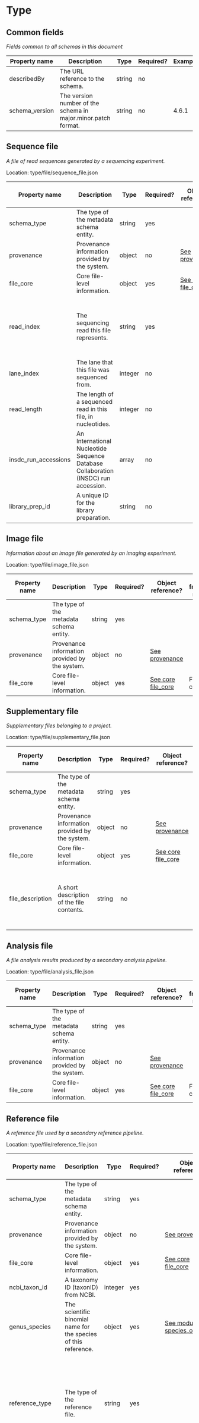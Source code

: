 # Type
## Common fields
_Fields common to all schemas in this document_

Property name | Description | Type | Required? | Example 
--- | --- | --- | --- | ---
 describedBy | The URL reference to the schema. | string | no |  |  |  | 
schema_version | The version number of the schema in major.minor.patch format. | string | no | 4.6.1

## Sequence file
_A file of read sequences generated by a sequencing experiment._

Location: type/file/sequence_file.json

Property name | Description | Type | Required? | Object reference? | User friendly name | Allowed values | Example 
--- | --- | --- | --- | --- | --- | --- | --- 
schema_type | The type of the metadata schema entity. | string | yes |  |  | file | 
provenance | Provenance information provided by the system. | object | no | [See   provenance](.md/#provenance) |  |  | 
file_core | Core file-level information. | object | yes | [See core  file_core](core.md/#file_core) | File core |  | 
read_index | The sequencing read this file represents. | string | yes |  | Read index | read1, read2, index1, index2, single-end, non-indexed | Should be one of: read1, read2, index1, index2
lane_index | The lane that this file was sequenced from. | integer | no |  | Lane index |  | 1
read_length | The length of a sequenced read in this file, in nucleotides. | integer | no |  | Read length |  | 51
insdc_run_accessions | An International Nucleotide Sequence Database Collaboration (INSDC) run accession. | array | no |  | INSDC run accession |  | SRR0000000
library_prep_id | A unique ID for the library preparation. | string | no |  | Library preparation ID |  | tech_rep_group_001

## Image file
_Information about an image file generated by an imaging experiment._

Location: type/file/image_file.json

Property name | Description | Type | Required? | Object reference? | User friendly name | Allowed values | Example 
--- | --- | --- | --- | --- | --- | --- | --- 
schema_type | The type of the metadata schema entity. | string | yes |  |  | file | 
provenance | Provenance information provided by the system. | object | no | [See   provenance](.md/#provenance) |  |  | 
file_core | Core file-level information. | object | yes | [See core  file_core](core.md/#file_core) | File core |  | 

## Supplementary file
_Supplementary files belonging to a project._

Location: type/file/supplementary_file.json

Property name | Description | Type | Required? | Object reference? | User friendly name | Allowed values | Example 
--- | --- | --- | --- | --- | --- | --- | --- 
schema_type | The type of the metadata schema entity. | string | yes |  |  | file | 
provenance | Provenance information provided by the system. | object | no | [See   provenance](.md/#provenance) |  |  | 
file_core | Core file-level information. | object | yes | [See core  file_core](core.md/#file_core) | File core |  | 
file_description | A short description of the file contents. | string | no |  | File description |  | Protocol for FACS enrichment; Image of spleen sample collection location

## Analysis file
_A file analysis results produced by a secondary analysis pipeline._

Location: type/file/analysis_file.json

Property name | Description | Type | Required? | Object reference? | User friendly name | Allowed values | Example 
--- | --- | --- | --- | --- | --- | --- | --- 
schema_type | The type of the metadata schema entity. | string | yes |  |  | file | 
provenance | Provenance information provided by the system. | object | no | [See   provenance](.md/#provenance) |  |  | 
file_core | Core file-level information. | object | yes | [See core  file_core](core.md/#file_core) | File core |  | 

## Reference file
_A reference file used by a secondary reference pipeline._

Location: type/file/reference_file.json

Property name | Description | Type | Required? | Object reference? | User friendly name | Allowed values | Example 
--- | --- | --- | --- | --- | --- | --- | --- 
schema_type | The type of the metadata schema entity. | string | yes |  |  | file | 
provenance | Provenance information provided by the system. | object | no | [See   provenance](.md/#provenance) |  |  | 
file_core | Core file-level information. | object | yes | [See core  file_core](core.md/#file_core) | File core |  | 
ncbi_taxon_id | A taxonomy ID (taxonID) from NCBI. | integer | yes |  | NCBI taxon ID |  | 9606; 10090
genus_species | The scientific binomial name for the species of this reference. | object | yes | [See module  species_ontology](module.md/#species_ontology) | Genus species |  | 
reference_type | The type of the reference file. | string | yes |  | Reference type | genome sequence, transcriptome sequence, annotation reference, transcriptome index, genome sequence index | Should be one of: genome sequence, transcriptome sequence, annotation reference, transcriptome index, or genome sequence index.
assembly_type | The assembly type of the genome reference file. | string | yes |  | Genome assembly type | primary assembly, complete assembly, patch assembly | Should be one of: primary assembly, complete assembly, or patch assembly.
reference_version | The genome version of the reference file. | string | yes |  | Reference version |  | GencodeV27; Ensembl 87

## Protocol
_Information about the protocol._

Location: type/protocol/protocol.json

Property name | Description | Type | Required? | Object reference? | User friendly name | Allowed values | Example 
--- | --- | --- | --- | --- | --- | --- | --- 
schema_type | The type of the metadata schema entity. | string | yes |  |  | protocol | 
provenance | Provenance information provided by the system. | object | no | [See   provenance](.md/#provenance) |  |  | 
protocol_core | Core protocol-level information. | object | yes | [See core  protocol_core](core.md/#protocol_core) | Protocol core |  | 
type | The type of protocol. | object | no | [See module  process_type_ontology](module.md/#process_type_ontology) | Protocol type |  | sample enrichment

## Sequencing protocol
_Information about the sequencing protocol._

Location: type/protocol/sequencing/sequencing_protocol.json

Property name | Description | Type | Required? | Object reference? | User friendly name | Allowed values | Example 
--- | --- | --- | --- | --- | --- | --- | --- 
schema_type | The type of the metadata schema entity. | string | yes |  |  | protocol | 
provenance | Provenance information provided by the system. | object | no | [See   provenance](.md/#provenance) |  |  | 
protocol_core | Core protocol-level information. | object | yes | [See core  protocol_core](core.md/#protocol_core) | Protocol core |  | 
instrument_manufacturer_model | The manufacturer and model of the sequencer. | object | yes | [See module  instrument_ontology](module.md/#instrument_ontology) | Instrument manufacturer and model |  | 
local_machine_name | Local name for the particular machine used for sequencing. | string | no |  | Local machine name |  | Machine1; HSMA-20
paired_end | Whether the sequenced molecule was sequenced from both ends. | boolean | yes |  | Paired end |  | Should be one of: yes, or no.
method | The general method for sequencing. | object | yes | [See module  sequencing_ontology](module.md/#sequencing_ontology) | Sequencing method |  | 
10x | Fields specific for 10x experiments. | object | no | [See module  10x](module.md/#10x) | 10x-specific |  | 

## Library preparation protocol
_Information about how a sequencing library was prepared._

Location: type/protocol/sequencing/library_preparation_protocol.json

Property name | Description | Type | Required? | Object reference? | User friendly name | Allowed values | Example 
--- | --- | --- | --- | --- | --- | --- | --- 
schema_type | The type of the metadata schema entity. | string | yes |  |  | protocol | 
provenance | Provenance information provided by the system. | object | no | [See   provenance](.md/#provenance) |  |  | 
protocol_core | Core protocol-level information. | object | yes | [See core  protocol_core](core.md/#protocol_core) | Protocol core |  | 
cell_barcode | Information about cell identifier barcodes. | object | no | [See module  barcode](module.md/#barcode) | Cell barcode |  | 
input_nucleic_acid_molecule | Starting nucleic acid molecule isolated for sequencing. | object | yes | [See module  biological_macromolecule_ontology](module.md/#biological_macromolecule_ontology) | Input nucleic acid molecule |  | 
nucleic_acid_source | Source cells or organelles from which nucleic acid molecules were collected. | string | yes |  | Nucleic acid source | bulk cell, single cell, single nucleus, bulk nuclei, mitochondria | Should be one of: single cell, bulk cell, single nucleus, bulk nuclei, or mitochondria.
library_construction_method | The general method for sequencing library construction. | object | yes | [See module  library_construction_ontology](module.md/#library_construction_ontology) | Library construction method |  | 
library_construction_kit | Name of kit used to construct the sequencing library. | object | no | [See module  purchased_reagents](module.md/#purchased_reagents) | Library construction kit |  | 
nucleic_acid_conversion_kit | Name of kit used to convert RNA to DNA for sequencing. | object | no | [See module  purchased_reagents](module.md/#purchased_reagents) | Nucleic acid conversion kit |  | 
end_bias | The type of tag or end bias the library has. | string | yes |  | End bias | 3 prime tag, 3 prime end bias, 5 prime tag, 5 prime end bias, full length | Should be one of: 3 prime tag, 3 prime end bias, 5 prime tag, 5 prime end bias, or full length.
primer | Primer used for cDNA synthesis from RNA. | string | no |  | Primer | poly-dT, random | Should be one of: poly-dT, or random.
strand | Library strandedness. | string | yes |  | Strand | first, second, unstranded, not provided | Should be one of: first, second, unstranded, or not provided.
spike_in_kit | Information about a spike-in kit. | object | no | [See module  purchased_reagents](module.md/#purchased_reagents) | Spike-in kit |  | 
spike_in_dilution | Dilution of spike-in. | integer | no |  | Spike-in dilution |  | 100
umi_barcode | Information about unique molecular identifier (UMI) barcodes. | object | no | [See module  barcode](module.md/#barcode) | UMI barcode |  | 
library_preamplification_method | The method used to amplify RNA prior to adaptor ligation. | object | no | [See module  library_amplification_ontology](module.md/#library_amplification_ontology) | Library pre-amplification method |  | 
cdna_library_amplification_method | The method used to amplify cDNA library prior to sequencing. | object | no | [See module  library_amplification_ontology](module.md/#library_amplification_ontology) | cDNA library amplification method |  | 
nominal_length | Average (insert) size of the fragments being sequenced. | integer | no |  | Nominal length |  | 250
nominal_sdev | Standard deviation of the (insert) size of the fragments being sequenced. | integer | no |  | Nominal standard deviation |  | 30

## Analysis protocol
_Information about the analysis protocol._

Location: type/protocol/analysis/analysis_protocol.json

Property name | Description | Type | Required? | Object reference? | User friendly name | Allowed values | Example 
--- | --- | --- | --- | --- | --- | --- | --- 
schema_type | The type of the metadata schema entity. | string | yes |  |  | protocol | 
provenance | Provenance information provided by the system. | object | no | [See   provenance](.md/#provenance) |  |  | 
protocol_core | Core protocol-level information. | object | yes | [See core  protocol_core](core.md/#protocol_core) | Protocol core |  | 
type | The type of protocol. | object | yes | [See module  process_type_ontology](module.md/#process_type_ontology) | Protocol type |  | 
computational_method | A URI to a versioned workflow and versioned execution environment in a GA4GH-compliant repository. | string | yes |  | Computational method |  | SmartSeq2SingleCell; 10x

## Aggregate generation protocol
_Information about how cultured cells are developed into cell aggregates._

Location: type/protocol/biomaterial_collection/aggregate_generation_protocol.json

Property name | Description | Type | Required? | Object reference? | User friendly name | Allowed values | Example 
--- | --- | --- | --- | --- | --- | --- | --- 
schema_type | The type of the metadata schema entity. | string | yes |  |  | protocol | 
provenance | Provenance information provided by the system. | object | no | [See   provenance](.md/#provenance) |  |  | 
protocol_core | Core protocol-level information. | object | yes | [See core  protocol_core](core.md/#protocol_core) | Protocol core |  | 
formation_method | Method used to form cell aggregates. | string | yes |  | Aggregate formation method |  | rocking; suspension cultures; hanging drops; spinner flasks
cell_uniformity | Description of the cell aggregates uniformity after formation. | string | no |  | Aggregate cell uniformity |  | Mostly homogenous embryoid bodies of variable cell numbers; Low-homogeneity in morphology and size

## Enrichment protocol
_Information about how a biomaterial is enriched for a feature or characteristic of interest._

Location: type/protocol/biomaterial_collection/enrichment_protocol.json

Property name | Description | Type | Required? | Object reference? | User friendly name | Allowed values | Example 
--- | --- | --- | --- | --- | --- | --- | --- 
schema_type | The type of the metadata schema entity. | string | yes |  |  | protocol | 
provenance | Provenance information provided by the system. | object | no | [See   provenance](.md/#provenance) |  |  | 
protocol_core | Core protocol-level information. | object | yes | [See core  protocol_core](core.md/#protocol_core) | Protocol core |  | 
method | The method by which enrichment was achieved. | object | yes | [See module  process_type_ontology](module.md/#process_type_ontology) | Enrichment method |  | 
markers | A list of markers used to enrich for or against certain cells. | string | no |  | Markers |  | CD4+ CD8-; HLA-G+
minimum_size | Minimum cell or organelle size passing selection, in microns. | number | no |  | Minimum size selected |  | 70
maximum_size | Maximum cell or organelle size passing selection, in microns. | number | no |  | Maximum size selected |  | 90

## Dissociation protocol
_Information about the dissociation protocol used to separate individual cells or nuclei._

Location: type/protocol/biomaterial_collection/dissociation_protocol.json

Property name | Description | Type | Required? | Object reference? | User friendly name | Allowed values | Example 
--- | --- | --- | --- | --- | --- | --- | --- 
schema_type | The type of the metadata schema entity. | string | yes |  |  | protocol | 
provenance | Provenance information provided by the system. | object | no | [See   provenance](.md/#provenance) |  |  | 
protocol_core | Core protocol-level information. | object | yes | [See core  protocol_core](core.md/#protocol_core) | Protocol core |  | 
method | How cells or organelles were dissociated. | object | yes | [See module  process_type_ontology](module.md/#process_type_ontology) | Dissociation method |  | 
reagents | A list of purchased reagents used in this protocol. | array | no | [See module  purchased_reagents](module.md/#purchased_reagents) | Protocol reagents |  | 

## iPSC induction protocol
_Information about how a biomaterial is treated to become an induced pluripotent stem cell._

Location: type/protocol/biomaterial_collection/ipsc_induction_protocol.json

Property name | Description | Type | Required? | Object reference? | User friendly name | Allowed values | Example 
--- | --- | --- | --- | --- | --- | --- | --- 
schema_type | The type of the metadata schema entity. | string | yes |  |  | protocol | 
provenance | Provenance information provided by the system. | object | no | [See   provenance](.md/#provenance) |  |  | 
protocol_core | Core protocol-level information. | object | yes | [See core  protocol_core](core.md/#protocol_core) | Protocol core |  | 
method | Induction method applied to primary cell culture to induce pluripotent stem cell generation. | string | yes |  | Induction method | lentivirus, sendai virus, Gun particle, piggyBac transposon, miRNA viral, adenovirus, cre-loxP, plasmid, retroviral | Should be one of: lentivirus, sendai virus, Gun particle, piggyBac transposon, miRNA viral, adenovirus, cre-loxP, plasmid, or retroviral.
reprogramming_factors | Reprogramming factors added to primary cell culture to induce pluripotency. | string | no |  | Reprogramming factors |  | POU5F1; SOX2; KLF4; c-MYC
ipsc_induction_kit | Kit used to induce pluripotent stem cell generation. | object | no | [See module  purchased_reagents](module.md/#purchased_reagents) | Induction kit |  | 
pluripotency_test | Description of how pluripotency was tested in induced pluripotent stem cells. | string | no |  | Pluripotency test |  | Teratoma formation; PluriTest; Rt-PCR
percent_pluripotency | Percent of iPSCs that passed the pluripotency test. | number | no |  | Percent pluripotency |  | 97.2
pluripotency_vector_removed | Whether a viral vector was removed after induction. | string | no |  | Pluripotent vector removed | yes, no, unknown | Should be one of: yes, no, or unknown.
reagents | Additional purchased reagents used in this protocol. | array | no | [See module  purchased_reagents](module.md/#purchased_reagents) | Additional reagents |  | 

## Collection protocol
_Information about the biomaterial collection protocol._

Location: type/protocol/biomaterial_collection/collection_protocol.json

Property name | Description | Type | Required? | Object reference? | User friendly name | Allowed values | Example 
--- | --- | --- | --- | --- | --- | --- | --- 
schema_type | The type of the metadata schema entity. | string | yes |  |  | protocol | 
provenance | Provenance information provided by the system. | object | no | [See   provenance](.md/#provenance) |  |  | 
protocol_core | Core protocol-level information. | object | yes | [See core  protocol_core](core.md/#protocol_core) | Protocol core |  | 
method | Method used to collect the biomaterial. | object | yes | [See module  process_type_ontology](module.md/#process_type_ontology) | Collection method |  | 
reagents | A list of purchased reagents used in this protocol. | array | no | [See module  purchased_reagents](module.md/#purchased_reagents) | Protocol reagents |  | 

## Differentiation protocol
_Information about how a cell is differentiated to a desired cell type or organoid._

Location: type/protocol/biomaterial_collection/differentiation_protocol.json

Property name | Description | Type | Required? | Object reference? | User friendly name | Allowed values | Example 
--- | --- | --- | --- | --- | --- | --- | --- 
schema_type | The type of the metadata schema entity. | string | yes |  |  | protocol | 
provenance | Provenance information provided by the system. | object | no | [See   provenance](.md/#provenance) |  |  | 
protocol_core | Core protocol-level information. | object | yes | [See core  protocol_core](core.md/#protocol_core) | Protocol core |  | 
method | Method applied to cell culture to induce a specific differentiation response. | string | yes |  | Differentiation method |  | Embryoid Body; Monolayer; Inductive Co-Culture
media | Culture media used to induce a specific differentiation response. | string | no |  | Differentiation media |  | RPMI 1640 + B27; Neurobasal Media; StemPro-34 Serum-Free Medium
small_molecules | Small molecules added to stem cell medium to induce a specific differentiation response. | string | no |  | Small molecules |  | Retinoic Acid; CHIR99021 (GSK-inhibitor); Activin A; BMP4
target_cell_yield | Percent of target cells obtained after directed differentiation of origin cell. | number | no |  | Percent target cell yield |  | 95
reagents | A list of purchased reagents used in the differentiation protocol. | array | no | [See module  purchased_reagents](module.md/#purchased_reagents) | Differentiation reagents |  | 
target_pathway | Targeted pathway for specific differentiation response. | string | no |  | Target pathway |  | Wnt pathway; Hedgehog signaling pathway
validation_method | Method used to validate origin cell successfully differentiated to target cell. | string | no |  | Differentiation validation method |  | Pancreatic Cell DTZ Detection Assay; qPCR; Flow Cytometry; Immunocytochemistry Staining
validation_result | Result confirming successful differentiation to target cell type. | string | no |  | Validation result |  | CD103 Positive; Nestin Positive; HCN4 Positive; CD11C Negative

## Imaging preparation protocol
_Information about the preparation protocol of the imaged specimen used in an imaging experiment._

Location: type/protocol/imaging/imaging_preparation_protocol.json

Property name | Description | Type | Required? | Object reference? | User friendly name | Allowed values | Example 
--- | --- | --- | --- | --- | --- | --- | --- 
schema_type | The type of the metadata schema entity. | string | yes |  |  | protocol | 
provenance | Provenance information provided by the system. | object | no | [See   provenance](.md/#provenance) |  |  | 
protocol_core | Core protocol-level information. | object | yes | [See core  protocol_core](core.md/#protocol_core) | Protocol core |  | 
fresh_slicing_method | The method by which fresh tissue was sliced. | string | no |  | Fresh slicing method |  | vibrotome
imaged_slice_thickness | Thickness of the imaged slice in micrometres. | number | no |  | Imaged slice thickness |  | 10
final_slicing_method | The method by which the final slice was obtained. | string | no |  | Final slicing method |  | cryosectioning
post_resection_interval | Length of time between surgical resection and fresh slicing of tissue. | number | no |  | Time between resection and fresh slicing |  | 5
post_resection_interval_unit | The unit of time in which the post resection interval is expressed. | object | no | [See module  time_unit_ontology](module.md/#time_unit_ontology) | Post resection interval time unit |  | day
pre_final_slice_preservation_method | Tissue preservation method used prior to final slicing. | object | no | [See module  preservation_storage](module.md/#preservation_storage) | Pre-final slice preservation method |  | freezing
post_final_slicing_interval | Length of time between secondary slicing and hybridization. | number | no |  | Post final slicing interval |  | 7
post_final_slicing_interval_unit | The unit of time in which the post final slicing interval is expressed. | object | no | [See module  time_unit_ontology](module.md/#time_unit_ontology) | Post final slicing interval time unit |  | day
fiducial_marker | Fiducial markers for the alignment of images taken across multiple rounds of imaging. | string | no |  | Fiducial marker |  | beads
expansion_factor | Factor by which the imaged tissue was expanded in one dimension. | number | no |  | Expansion factor |  | 3

## Imaging Protocol
_Information about the imaging protocol._

Location: type/protocol/imaging/imaging_protocol.json

Property name | Description | Type | Required? | Object reference? | User friendly name | Allowed values | Example 
--- | --- | --- | --- | --- | --- | --- | --- 
schema_type | The type of the metadata schema entity. | string | yes |  |  | protocol | 
provenance | Provenance information provided by the system. | object | no | [See   provenance](.md/#provenance) |  |  | 
protocol_core | Core protocol-level information. | object | yes | [See core  protocol_core](core.md/#protocol_core) | Protocol core |  | 
microscope_setup_description | Description of the microscope setup. | string | no |  | Microscope setup description |  | Motorized stage (SCAN IM 112 x 74, Marzhauser), sCMOS camera (Zyla 4.2; Andor), 60x, Plan-Apo, 1.3 NA, silicone oil objective (UPLSAPO60XS2; Olympus).
microscopy_technique | The type of microscopy. | object | yes | [See module  microscopy_ontology](module.md/#microscopy_ontology) | Microscopy technique |  | 
magnification | Magnification of the objective used for imaging. | string | yes |  | Magnification |  | 60x; 100x
numerical_aperture | Numerical aperture of the objective. | number | yes |  | Numerical aperture |  | 1.3; 0.75
immersion_medium_type | Immersion medium used for imaging. | string | no |  | Immersion medium |  | oil; air
immersion_medium_refractive_index | Refractive index of the immersion medium used for imaging. | number | no |  | Refractive index of the immersion medium |  | 1.5; 1
pixel_size | Pixel size in nanometers. | number | yes |  | Pixel size |  | 109
number_of_tiles | Number of XY tiles in the experiment. | integer | no |  | Number of tiles |  | 2000
tile_size_y | Y size of the tile in micrometers. | number | no |  | Tile size Y |  | 100
tile_size_x | X size of the tile in micrometers. | number | no |  | Tile size X |  | 100
z_stack_step_size | Z-stack step size in nanometers. | number | no |  | Z stack step size |  | 200
number_of_z_steps | Number of steps in a Z stack. | integer | no |  | Number of Z steps |  | 40
overlapping_tiles | Whether tiles were collected with overlap. | string | yes |  | Overlapping tiles | yes, no | Should be one of: yes, or no.
channel | Information about each channel used in the imaging protocol. | array | yes | [See module  channel](module.md/#channel) | Channel |  | 
probe | Information about each probe in the imaging experiment. | array | yes | [See module  probe](module.md/#probe) | Probe |  | 

## Project
_A project entity contains information about the overall project._

Location: type/project/project.json

Property name | Description | Type | Required? | Object reference? | User friendly name | Allowed values | Example 
--- | --- | --- | --- | --- | --- | --- | --- 
schema_type | The type of the metadata schema entity. | string | yes |  |  | project | 
provenance | Provenance information provided by the system. | object | no | [See   provenance](.md/#provenance) |  |  | 
project_core | Core project-level information. | object | yes | [See core  project_core](core.md/#project_core) | Project core |  | 
estimated_cell_count | An estimate of the total cells that were studied in this project. | integer | no |  | Estimated project cell count |  | 2564; 10000
contributors | People contributing to any aspect of the project. | array | no | [See module  contact](module.md/#contact) | Contributors |  | 
supplementary_links | External link(s) pointing to code, supplementary data files, or analysis files associated with the project which will not be uploaded. | array | no |  | Supplementary link(s) |  | https://github.com/czbiohub/tabula-muris; http://celltag.org/
publications | Publications resulting from this project. | array | no | [See module  publication](module.md/#publication) | Publications |  | 
insdc_project_accessions | An International Nucleotide Sequence Database Collaboration (INSDC) project accession. | array | no |  | INSDC project accession |  | SRP000000
geo_series_accessions | A Gene Expression Omnibus (GEO) series accession. | array | no |  | GEO series accession |  | GSE00000
array_express_accessions | An ArrayExpress accession. | array | no |  | ArrayExpress accession |  | E-AAAA-00
insdc_study_accessions | An International Nucleotide Sequence Database Collaboration (INSDC) study accession. | array | no |  | INSDC study accession |  | PRJNA000000
biostudies_accessions | A BioStudies study accession. | array | no |  | BioStudies accession |  | S-EXMP1; S-HCAS33
funders | Funding source(s) supporting the project. | array | yes | [See module  funder](module.md/#funder) | Funding source(s) |  | 

## Specimen from organism
_Information about the specimen that was collected from the donor organism._

Location: type/biomaterial/specimen_from_organism.json

Property name | Description | Type | Required? | Object reference? | User friendly name | Allowed values | Example 
--- | --- | --- | --- | --- | --- | --- | --- 
schema_type | The type of the metadata schema entity. | string | yes |  |  | biomaterial | 
provenance | Provenance information provided by the system. | object | no | [See   provenance](.md/#provenance) |  |  | 
biomaterial_core | Core biomaterial-level information. | object | yes | [See core  biomaterial_core](core.md/#biomaterial_core) | Biomaterial core |  | 
genus_species | The scientific binomial name for the species of the specimen. | array | no | [See module  species_ontology](module.md/#species_ontology) | Genus species |  | 
organ | The organ that the biomaterial came from. | object | yes | [See module  organ_ontology](module.md/#organ_ontology) | Organ |  | 
organ_parts | A term for a specific part of the organ that the biomaterial came from. | array | no | [See module  organ_part_ontology](module.md/#organ_part_ontology) | Organ part |  | 
diseases | Short description of known disease(s) of the specimen. | array | no | [See module  disease_ontology](module.md/#disease_ontology) | Known disease(s) |  | 
state_of_specimen | State of the specimen at the time of collection. | object | no | [See module  state_of_specimen](module.md/#state_of_specimen) | State of specimen |  | 
preservation_storage | Information about how a specimen was preserved and/or stored over a period of time. | object | no | [See module  preservation_storage](module.md/#preservation_storage) | Preservation/Storage |  | 
collection_time | When the biomaterial was collected. | string | no |  | Time of collection |  | 2016-01-21T00:00:00Z; 2016-03
purchased_specimen | Information about a purchased specimen. | object | no | [See module  purchased_reagents](module.md/#purchased_reagents) | Purchased specimen |  | 

## Cell suspension
_Information about the suspension of cells or nuclei derived from the collected or cultured specimen._

Location: type/biomaterial/cell_suspension.json

Property name | Description | Type | Required? | Object reference? | User friendly name | Allowed values | Example 
--- | --- | --- | --- | --- | --- | --- | --- 
schema_type | The type of the metadata schema entity. | string | yes |  |  | biomaterial | 
provenance | Provenance information provided by the system. | object | no | [See   provenance](.md/#provenance) |  |  | 
biomaterial_core | Core biomaterial-level information. | object | yes | [See core  biomaterial_core](core.md/#biomaterial_core) | Biomaterial core |  | 
cell_morphology | Features relating to the morphology of cells in a biomaterial. | object | no | [See module  cell_morphology](module.md/#cell_morphology) | Cell morphology |  | 
growth_conditions | Features relating to the growth and/or maintenance of a biomaterial. | object | no | [See module  growth_conditions](module.md/#growth_conditions) | Growth conditions |  | 
genus_species | The scientific binomial name for the species of the suspension. | array | no | [See module  species_ontology](module.md/#species_ontology) | Genus species |  | 
selected_cell_types | The cell type(s) selected to be present in the suspension. | array | no | [See module  cell_type_ontology](module.md/#cell_type_ontology) | Selected cell type(s) |  | 
estimated_cell_count | Estimated number of cells in the suspension. | integer | no |  | Estimated cell count |  | 1; 2100
plate_based_sequencing | Fields specific for plate-based sequencing experiments. | object | no | [See module  plate_based_sequencing](module.md/#plate_based_sequencing) | Plate-based sequencing |  | 
timecourse | Information relating to a timecourse associated with this cell suspension. | object | no | [See module  timecourse](module.md/#timecourse) | Timecourse |  | 

## Cell line
_Information about the cell line or cell culture biomaterial._

Location: type/biomaterial/cell_line.json

Property name | Description | Type | Required? | Object reference? | User friendly name | Allowed values | Example 
--- | --- | --- | --- | --- | --- | --- | --- 
schema_type | The type of the metadata schema entity. | string | yes |  |  | biomaterial | 
provenance | Provenance information provided by the system. | object | no | [See   provenance](.md/#provenance) |  |  | 
biomaterial_core | Core biomaterial-level information. | object | yes | [See core  biomaterial_core](core.md/#biomaterial_core) | Biomaterial core |  | 
supplier | The supplier of the cell line. | string | no |  | Supplier |  | HipSci; ATCC
catalog_number | The supplier catalogue number for the cell line. | string | no |  | Catalog number |  | 77650057
lot_number | The supplier lot or batch number for the cell line. | string | no |  | Lot/batch number |  | 24.10.14
catalog_url | The supplier catalogue URL for the cell line. | string | no |  | Catalog URL |  | www.phe-culturecollections.org.uk/products/celllines/ipsc/detail.jsp?refId=77650057&collection=ecacc_ipsc
cell_cycle | The cell cycle phase if the cell line is synchronized growing cells or the phase is known. | object | no | [See module  cell_cycle_ontology](module.md/#cell_cycle_ontology) | Cell cycle |  | 
type | The type of cell line. | string | yes |  | Cell line type | primary, immortalized, stem cell, stem cell-derived, induced pluripotent, synthetic | Should be one of: primary, immortalized, stem cell, stem cell-derived, induced pluripotent, or synthetic.
model_organ | Organ for which this cell line is a model. | object | yes | [See module  organ_ontology](module.md/#organ_ontology) | Organ model |  | 
cell_morphology | Features relating to the morphology of the cells. | object | no | [See module  cell_morphology](module.md/#cell_morphology) | Cell morphology |  | 
growth_conditions | Features relating to the growth and/or maintenance of the cell lines. | object | no | [See module  growth_conditions](module.md/#growth_conditions) | Growth conditions |  | 
confluency | The percent a plate surface is covered by cells. | number | no |  | Percent confluency |  | 60
cell_type | The cell type that the cell line represents. | object | no | [See module  cell_type_ontology](module.md/#cell_type_ontology) | Cell type |  | 
karyotype | The karyotype of the cell line. | string | no |  | Karyotype |  | sex chromosome complement of XY; del(2) (q11)
tissue | The tissue that the cell line was derived from. | object | no | [See module  organ_part_ontology](module.md/#organ_part_ontology) | Tissue |  | 
date_established | Date when the cell line was established. | string | no |  | Date established |  | 2017-03-19; 2002/03; 1995
disease | Short description of any disease association to the cell type. | object | no | [See module  disease_ontology](module.md/#disease_ontology) | Disease |  | 
genus_species | The scientific binomial name for the species of the cell line. | array | no | [See module  species_ontology](module.md/#species_ontology) | Genus species |  | 
publication | A publication that cites the cell line creation. | object | no | [See module  publication](module.md/#publication) | Publication |  | 
timecourse | Information relating to a timecourse associated with this cell line. | object | no | [See module  timecourse](module.md/#timecourse) | Timecourse |  | 

## Imaged specimen
_Information about a tissue specimen after it has been sectioned and prepared for imaging._

Location: type/biomaterial/imaged_specimen.json

Property name | Description | Type | Required? | Object reference? | User friendly name | Allowed values | Example 
--- | --- | --- | --- | --- | --- | --- | --- 
schema_type | The type of the metadata schema entity. | string | yes |  |  | biomaterial | 
provenance | Provenance information provided by the system. | object | no | [See   provenance](.md/#provenance) |  |  | 
biomaterial_core | Core biomaterial-level information. | object | yes | [See core  biomaterial_core](core.md/#biomaterial_core) | Biomaterial core |  | 
overview_images | List of filenames of photographs of specimen. | array | no |  | Gross image |  | my_image_file.jpg; overview_image.tiff
slice_thickness | Thickness of the imaged slice in micrometres. | number | yes |  | Imaged slice thickness |  | 14
internal_anatomical_structures | Internal (landmark) structures visible in the overview image that are informative about the broader anatomical context/location of the sample. | array | no | [See module  organ_part_ontology](module.md/#organ_part_ontology) | Internal tissue structures |  | 

## Donor organism
_Information about the donor from which a specimen was collected._

Location: type/biomaterial/donor_organism.json

Property name | Description | Type | Required? | Object reference? | User friendly name | Allowed values | Example 
--- | --- | --- | --- | --- | --- | --- | --- 
schema_type | The type of the metadata schema entity. | string | yes |  |  | biomaterial | 
provenance | Provenance information provided by the system. | object | no | [See   provenance](.md/#provenance) |  |  | 
biomaterial_core | Core biomaterial-level information. | object | yes | [See core  biomaterial_core](core.md/#biomaterial_core) | Biomaterial core |  | 
human_specific | Fields specific to human (homo sapiens) organisms. | object | no | [See module  human_specific](module.md/#human_specific) | Human-specific |  | 
mouse_specific | Fields specific to mouse (mus musculus) organisms. | object | no | [See module  mouse_specific](module.md/#mouse_specific) | Mouse-specific |  | 
genus_species | The scientific binomial name for the species of the organism. | array | no | [See module  species_ontology](module.md/#species_ontology) | Genus species |  | 
sex | The biological sex of the organism. | string | yes |  | Biological sex | female, male, mixed, unknown | Should be one of: male, female, mixed, or unknown.
is_living | Whether organism was alive at time of biomaterial collection. | string | yes |  | Alive at collection | yes, no, unknown, not applicable | Should be one of: yes, no, not applicable, or unknown.
organism_age | Age of organism in Age units measured since birth. | string | no |  | Age |  | 20; 45-65
organism_age_unit | The unit in which Age is expressed. | object | no | [See module  time_unit_ontology](module.md/#time_unit_ontology) | Age unit |  | 
development_stage | A classification of the developmental stage of the organism. | object | yes | [See module  development_stage_ontology](module.md/#development_stage_ontology) | Development stage |  | 
diseases | Short description of known disease(s) of the organism. | array | no | [See module  disease_ontology](module.md/#disease_ontology) | Known disease(s) |  | 
death | Information about conditions of death of the organism. | object | no | [See module  death](module.md/#death) | Death conditions |  | 
familial_relationships | Information about other organisms related to this organism. | array | no | [See module  familial_relationship](module.md/#familial_relationship) | Familial relationship |  | 
medical_history | Information about the medical history of the organism. | object | no | [See module  medical_history](module.md/#medical_history) | Medical history |  | 
gestational_age | Gestational age of pregnancy in Gesational age units measured from the last menstrual period. | string | no |  | Gestational age |  | 22; 8-9
gestational_age_unit | The unit in which Gestational age is expressed. | object | no | [See module  time_unit_ontology](module.md/#time_unit_ontology) | Gestational age unit |  | 
height | Height of organism in Height unit. | string | no |  | Height |  | 160; 120-140
height_unit | The unit in which Height is expressed. | object | no | [See module  length_unit_ontology](module.md/#length_unit_ontology) | Height unit |  | 
weight | Weight of organism in Weight unit. | string | no |  | Weight |  | 60; 40-60
weight_unit | The unit in which Weight is expressed. | object | no | [See module  mass_unit_ontology](module.md/#mass_unit_ontology) | Weight unit |  | 
timecourse | Information relating to a timecourse associated with this biomaterial. | object | no | [See module  timecourse](module.md/#timecourse) | Timecourse |  | 

## Organoid
_Information about an organoid biomaterial._

Location: type/biomaterial/organoid.json

Property name | Description | Type | Required? | Object reference? | User friendly name | Allowed values | Example 
--- | --- | --- | --- | --- | --- | --- | --- 
schema_type | The type of the metadata schema entity. | string | yes |  |  | biomaterial | 
provenance | Provenance information provided by the system. | object | no | [See   provenance](.md/#provenance) |  |  | 
biomaterial_core | Core biomaterial-level information. | object | yes | [See core  biomaterial_core](core.md/#biomaterial_core) | Biomaterial core |  | 
genus_species | The scientific binomial name for the species of the organoid. | array | no | [See module  species_ontology](module.md/#species_ontology) | Genus species |  | 
model_organ | Organ for which this organoid is a model system. | object | yes | [See module  organ_ontology](module.md/#organ_ontology) | Organ model |  | 
model_organ_part | Organ part for which this organoid is a model system. | object | no | [See module  organ_part_ontology](module.md/#organ_part_ontology) | Organ part model |  | 
age | Age of the organoid in Organoid age unit measured from when cell aggregates started differentiating to desired organoid model. | number | no |  | Organoid age |  | 55
age_unit | The unit in which Organoid age is expressed. | object | no | [See module  time_unit_ontology](module.md/#time_unit_ontology) | Organoid age unit |  | 
size | Size of the organoid in Organoid size unit. | number | no |  | Organoid size |  | 4
size_unit | The unit in which the Organoid size is expressed. | object | no | [See module  length_unit_ontology](module.md/#length_unit_ontology) | Organoid size unit |  | 
morphology | General description of the organoid morphology. | string | no |  | Organoid morphology |  | Epithelial monolayer with budding crypt-like domains; Optic cup structure
embedded_in_matrigel | Whether the organoid is embedded in a matrigel. | boolean | no |  | Embeddded in matrigel |  | Should be one of: yes, no.
growth_environment | Growth environment in which the organoid is grown. | string | no |  | Growth environment |  | matrigel; liquid suspension; adherent
input_aggregate_cell_count | Estimated number of cells per input cell aggregate. | number | no |  | Input aggregate cell count |  | 10000
stored_oxygen_levels | Percent oxygen level organoid was stored in prior to sequencing. | number | no |  | Stored oxygen level |  | 75

## Process
_Information about a process completed in the experiment._

Location: type/process/process.json

Property name | Description | Type | Required? | Object reference? | User friendly name | Allowed values | Example 
--- | --- | --- | --- | --- | --- | --- | --- 
schema_type | The type of the metadata schema entity. | string | yes |  |  | process | 
provenance | Provenance information provided by the system. | object | no | [See   provenance](.md/#provenance) |  |  | 
process_core | Core process-level information. | object | yes | [See core  process_core](core.md/#process_core) | Process core |  | 
start_time | Date and time the process started. | string | no |  | Start time |  | 2019-01-16T12:00:00Z; 2019/01/16
end_time | Date and time the process ended. | string | no |  | End time |  | 2019-01-16T12:00:00Z; 2019/01/16
length_of_time | Length of time the process took to execute in Length of time unit. | string | no |  | Length of time |  | 10; 55-60
length_of_time_unit | The unit in which Length of time is expressed. | object | no | [See module  time_unit_ontology](module.md/#time_unit_ontology) | Length of time unit |  | 
type | The type of process. | object | no | [See module  process_type_ontology](module.md/#process_type_ontology) | Process type |  | 
deviation_from_protocol | A deviation from the protocol provided. | string | no |  | Deviation from protocol |  | Skipped ACK lysis step; Used 100um filter instead of 40um filter
insdc_experiment | An International Nucleotide Sequence Database Collaboration (INSDC) experiment accession. | object | no | [See module  insdc_experiment](module.md/#insdc_experiment) | INSDC experiment accession |  | 

## Analysis process
_Information about the analysis process._

Location: type/process/analysis/analysis_process.json

Property name | Description | Type | Required? | Object reference? | User friendly name | Allowed values | Example 
--- | --- | --- | --- | --- | --- | --- | --- 
schema_type | The type of the metadata schema entity. | string | yes |  |  | process | 
provenance | Provenance information provided by the system. | object | no | [See   provenance](.md/#provenance) |  |  | 
process_core | Core process-level information. | object | yes | [See core  process_core](core.md/#process_core) | Process core |  | 
type | The type of process. | object | yes | [See module  process_type_ontology](module.md/#process_type_ontology) | Process type |  | 
inputs | Input parameters used in the pipeline run. | array | yes |  | Input parameters |  | 
tasks | Information about steps in the workflow. | array | yes |  | Workflow tasks |  | 
timestamp_start_utc | Initial start time of the full pipeline in UTC. | string | yes |  | Start timestamp (UTC) |  | 2018-01-21T09:34:27Z
timestamp_stop_utc | Terminal stop time of the full pipeline in UTC. | string | yes |  | Stop timestamp (UTC) |  | 2018-01-21T11:35:01Z
analysis_run_type | Whether the analysis was run or was copied forward as an optimization. | string | yes |  | Analysis run type | run, copy-forward | Should be one of: run, or copy-forward.
reference_files | UUID of the file entities that contain the reference genome used in running the pipeline. | array | yes |  | Reference files |  | 


